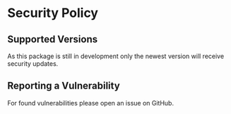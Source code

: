 # Security Policy

## Supported Versions

As this package is still in development only the newest version will receive security updates.


## Reporting a Vulnerability

For found vulnerabilities please open an issue on GitHub.
